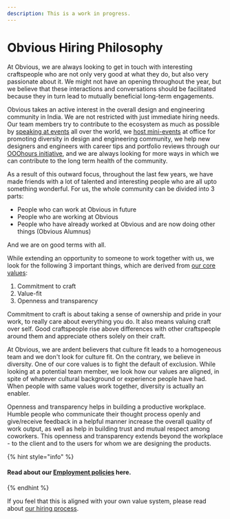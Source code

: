 ```yaml
---
description: This is a work in progress.
---
```


# Obvious Hiring Philosophy

At Obvious, we are always looking to get in touch with interesting craftspeople who are not only very good at what they do, but also very passionate about it. We might not have an opening throughout the year, but we believe that these interactions and conversations should be facilitated because they in turn lead to mutually beneficial long-term engagements. 

Obvious takes an active interest in the overall design and engineering community in India. We are not restricted with just immediate hiring needs. Our team members try to contribute to the ecosystem as much as possible by [speaking at events](https://obvious.in/talks-appearances/) all over the world, we [host mini-events](https://twitter.com/womendroid?lang=en) at office for promoting diversity in design and engineering community, we help new designers and engineers with career tips and portfolio reviews through our [OOOhours initiative](https://ooohours.com/), and we are always looking for more ways in which we can contribute to the long term health of the community. 

As a result of this outward focus, throughout the last few years, we have made friends with a lot of talented and interesting people who are all upto something wonderful. For us, the whole community can be divided into 3 parts:

* People who can work at Obvious in future
* People who are working at Obvious
* People who have already worked at Obvious and are now doing other things \(Obvious Alumnus\)

And we are on good terms with all. 

While extending an opportunity to someone to work together with us, we look for the following 3 important things, which are derived from [our core values](https://playbook.obvious.in/employee-handbook/introduction/obvious-core-values):

1. Commitment to craft
2. Value-fit
3. Openness and transparency

Commitment to craft is about taking a sense of ownership and pride in your work, to really care about everything you do. It also means valuing craft over self. Good craftspeople rise above differences with other craftspeople around them and appreciate others solely on their craft.

At Obvious, we are ardent believers that culture fit leads to a homogeneous team and we don't look for culture fit. On the contrary, we believe in diversity. One of our core values is to fight the default of exclusion. While looking at a potential team member, we look how our values are aligned, in spite of whatever cultural background or experience people have had. When people with same values work together, diversity is actually an enabler. 

Openness and transparency helps in building a productive workplace. Humble people who communicate their thought process openly and give/receive feedback in a helpful manner   increase the overall quality of work output, as well as help in building trust and mutual respect among coworkers. This openness and transparency extends beyond the workplace - to the client and to the users for whom we are designing the products.

{% hint style="info" %}
#### Read about our [Employment policies](https://playbook.obvious.in/employee-handbook/employment-policies) here.
{% endhint %}

If you feel that this is aligned with your own value system, please read about [our hiring process](https://playbook.obvious.in/hiring/our-hiring-process).

